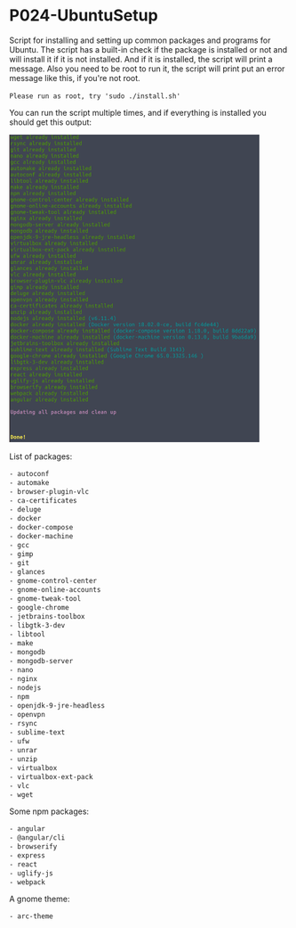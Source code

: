 # P024-UbuntuSetup

Script for installing and setting up common packages and programs for Ubuntu.
The script has a built-in check if the package is installed or not and will install it if it is not installed. And if it is installed, the script will print a message. Also you need to be root to run it, the script will print put an error message like this, if you're not root.

`Please run as root, try 'sudo ./install.sh'`

You can run the script multiple times, and if everything is installed you should get this output:

<img src="https://github.com/181192/P024-UbuntuSetup/blob/master/img/install.png" width="450" height="auto">


List of packages:
```
- autoconf
- automake
- browser-plugin-vlc
- ca-certificates
- deluge
- docker
- docker-compose
- docker-machine
- gcc
- gimp
- git
- glances
- gnome-control-center
- gnome-online-accounts
- gnome-tweak-tool
- google-chrome
- jetbrains-toolbox
- libgtk-3-dev
- libtool
- make
- mongodb
- mongodb-server
- nano
- nginx
- nodejs
- npm
- openjdk-9-jre-headless
- openvpn
- rsync
- sublime-text
- ufw
- unrar
- unzip
- virtualbox
- virtualbox-ext-pack
- vlc
- wget
```

Some npm packages:
```
- angular
- @angular/cli
- browserify
- express
- react
- uglify-js
- webpack
```

A gnome theme:
```
- arc-theme
```
